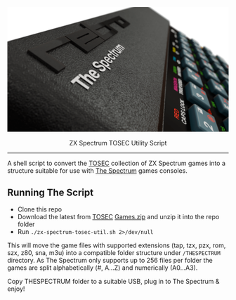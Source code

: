 ![ZX Spectrum TOSEC Util](THESPECTRUM.png)

<p align="center">ZX Spectrum TOSEC Utility Script</p>

<hr/>

A shell script to convert the [TOSEC](https://archive.org/details/zx_spectrum_tosec_set_september_2023) collection of ZX Spectrum games into a structure suitable for use with [The Spectrum](https://retrogames.biz/products/thespectrum/) games consoles.

## Running The Script

- Clone this repo
- Download the latest from [TOSEC](https://archive.org/details/zx_spectrum_tosec_set_september_2023) [Games.zip](https://archive.org/download/zx_spectrum_tosec_set_september_2023/Games.zip) and unzip it into the repo folder
- Run `./zx-spectrum-tosec-util.sh 2>/dev/null`

This will move the game files with supported extensions (tap, tzx, pzx, rom, szx, z80, sna, m3u) into a compatible folder structure under `/THESPECTRUM` directory. As The Spectrum only supports up to 256 files per folder the games are split alphabetically (#, A...Z) and numerically (A0...A3).

Copy THESPECTRUM folder to a suitable USB, plug in to The Spectrum & enjoy!
